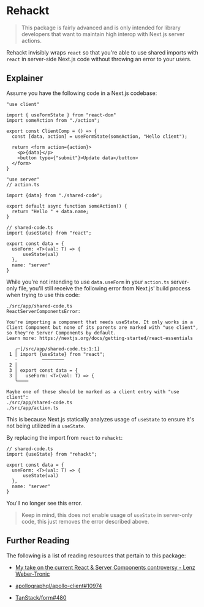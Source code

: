 # Rehackt

> This package is fairly advanced and is only intended for library developers that want to maintain high interop with Next.js server actions.

Rehackt invisibly wraps `react` so that you're able to use shared imports with `react` in server-side Next.js code without throwing an error to your users.

## Explainer

Assume you have the following code in a Next.js codebase:

```tsx
"use client"

import { useFormState } from "react-dom"
import someAction from "./action";

export const ClientComp = () => {
  const [data, action] = useFormState(someAction, "Hello client");

  return <form action={action}>
    <p>{data}</p>
    <button type={"submit"}>Update data</button>
  </form>
}
```

```tsx
"use server"
// action.ts

import {data} from "./shared-code";

export default async function someAction() {
  return "Hello " + data.name;
}
```

```tsx
// shared-code.ts
import {useState} from "react";

export const data = {
  useForm: <T>(val: T) => {
      useState(val)
  },
  name: "server"
}
```

While you're not intending to use `data.useForm` in your `action.ts` server-only file, you'll still receive the following error from Next.js' build process when trying to use this code:

```shell
./src/app/shared-code.ts
ReactServerComponentsError:

You're importing a component that needs useState. It only works in a Client Component but none of its parents are marked with "use client", so they're Server Components by default.
Learn more: https://nextjs.org/docs/getting-started/react-essentials

   ╭─[/src/app/shared-code.ts:1:1]
 1 │ import {useState} from "react";
   ·         ────────
 2 │ 
 3 │ export const data = {
 3 │   useForm: <T>(val: T) => {
   ╰────

Maybe one of these should be marked as a client entry with "use client":
./src/app/shared-code.ts
./src/app/action.ts
```

This is because Next.js statically analyzes usage of `useState` to ensure it's not being utilized in a `useState`.

By replacing the import from `react` to `rehackt`:

```tsx
// shared-code.ts
import {useState} from "rehackt";

export const data = {
  useForm: <T>(val: T) => {
      useState(val)
  },
  name: "server"
}
```

You'll no longer see this error.

> Keep in mind, this does not enable usage of `useState` in server-only code, this just removes the error described above.

## Further Reading

The following is a list of reading resources that pertain to this package:

- [My take on the current React & Server Components controversy - Lenz Weber-Tronic](https://phryneas.de/react-server-components-controversy)

- [apollographql/apollo-client#10974](https://github.com/apollographql/apollo-client/issues/10974)

- [TanStack/form#480](https://github.com/TanStack/form/issues/480#issuecomment-1793576645)
